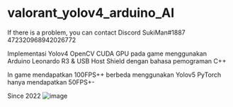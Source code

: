 # valorant_yolov4_arduino_AI

If there is a problem, you can contact Discord SukiMan#1887 472320968942026772

Implementasi Yolov4 OpenCV CUDA GPU pada game menggunakan Arduino Leonardo R3 &amp; USB Host Shield dengan bahasa pemograman C++

In game mendapatkan 100FPS++ berbeda menggunakan Yolov5 PyTorch hanya mendapatkan 50FPS+-

Since 2022
![image](https://github.com/vandot5647/valorant_yolov4_arduino_AI/assets/95358566/cf470ef9-141e-49a4-901a-2064d248c004)


